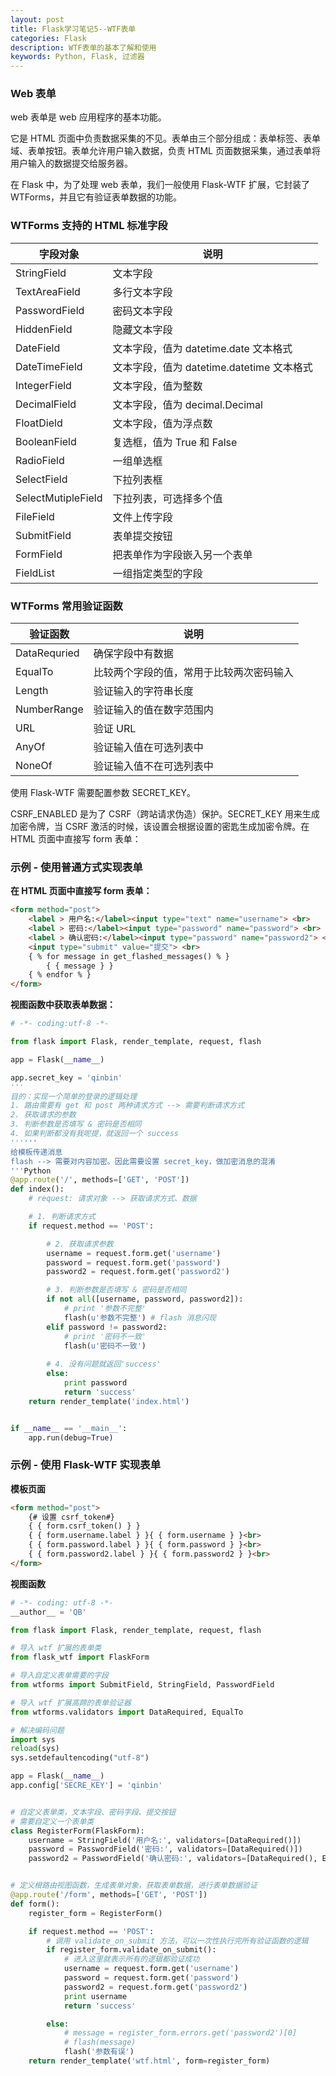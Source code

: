 ```yaml
---
layout: post
title: Flask学习笔记5--WTF表单
categories: Flask
description: WTF表单的基本了解和使用
keywords: Python, Flask, 过滤器
---
```



### Web 表单

web 表单是 web 应用程序的基本功能。

它是 HTML 页面中负责数据采集的不见。表单由三个部分组成：表单标签、表单域、表单按钮。表单允许用户输入数据，负责 HTML 页面数据采集，通过表单将用户输入的数据提交给服务器。

在 Flask 中，为了处理 web 表单，我们一般使用 Flask-WTF 扩展，它封装了 WTForms，并且它有验证表单数据的功能。


### WTForms 支持的 HTML 标准字段


字段对象 | 说明
---|---
StringField | 文本字段
TextAreaField | 多行文本字段
PasswordField | 密码文本字段
HiddenField | 隐藏文本字段
DateField | 文本字段，值为 datetime.date 文本格式
DateTimeField | 文本字段，值为 datetime.datetime 文本格式
IntegerField | 文本字段，值为整数
DecimalField | 文本字段，值为 decimal.Decimal
FloatDield | 文本字段，值为浮点数
BooleanField | 复选框，值为 True 和 False
RadioField | 一组单选框
SelectField | 下拉列表框
SelectMutipleField | 下拉列表，可选择多个值
FileField | 文件上传字段
SubmitField |  表单提交按钮
FormField | 把表单作为字段嵌入另一个表单
FieldList | 一组指定类型的字段


### WTForms 常用验证函数


验证函数 | 说明
---|---
DataRequried | 确保字段中有数据
EqualTo | 比较两个字段的值，常用于比较两次密码输入
Length | 验证输入的字符串长度
NumberRange | 验证输入的值在数字范围内
URL | 验证 URL
AnyOf | 验证输入值在可选列表中
NoneOf | 验证输入值不在可选列表中
使用 Flask-WTF 需要配置参数 SECRET_KEY。

CSRF_ENABLED 是为了 CSRF（跨站请求伪造）保护。SECRET_KEY 用来生成加密令牌，当 CSRF 激活的时候，该设置会根据设置的密匙生成加密令牌。在 HTML 页面中直接写 form 表单：


### 示例 - 使用普通方式实现表单

**在 HTML 页面中直接写 form 表单：**

```html
<form method="post">
    <label > 用户名:</label><input type="text" name="username"> <br>
    <label > 密码:</label><input type="password" name="password"> <br>
    <label > 确认密码:</label><input type="password" name="password2"> <br>
    <input type="submit" value="提交"> <br>
    { % for message in get_flashed_messages() % }
        { { message } }
    { % endfor % }
</form>
```
**视图函数中获取表单数据：**
```python
# -*- coding:utf-8 -*-

from flask import Flask, render_template, request, flash

app = Flask(__name__)

app.secret_key = 'qinbin'
'''
目的：实现一个简单的登录的逻辑处理
1. 路由需要有 get 和 post 两种请求方式 --> 需要判断请求方式
2. 获取请求的参数
3. 判断参数是否填写 & 密码是否相同
4. 如果判断都没有我呢提，就返回一个 success
''''''
给模板传递消息
flash --> 需要对内容加密。因此需要设置 secret_key，做加密消息的混淆
'''Python
@app.route('/', methods=['GET', 'POST'])
def index():
    # request: 请求对象 --> 获取请求方式、数据

    # 1. 判断请求方式
    if request.method == 'POST':

        # 2. 获取请求参数
        username = request.form.get('username')
        password = request.form.get('password')
        password2 = request.form.get('password2')

        # 3. 判断参数是否填写 & 密码是否相同
        if not all([username, password, password2]):
            # print '参数不完整'
            flash(u'参数不完整') # flash 消息闪现
        elif password != password2:
            # print '密码不一致'
            flash(u'密码不一致')
        
        # 4. 没有问题就返回'success'
        else:
            print password
            return 'success'
    return render_template('index.html')


if __name__ == '__main__':
    app.run(debug=True)
```
### 示例 - 使用 Flask-WTF 实现表单

**模板页面**
```html
<form method="post">
    {# 设置 csrf_token#}
    { { form.csrf_token() } }
    { { form.username.label } }{ { form.username } }<br>
    { { form.password.label } }{ { form.password } }<br>
    { { form.password2.label } }{ { form.password2 } }<br>
</form>
```
**视图函数**

```python
# -*- coding: utf-8 -*-
__author__ = 'QB'

from flask import Flask, render_template, request, flash

# 导入 wtf 扩展的表单类
from flask_wtf import FlaskForm

# 导入自定义表单需要的字段
from wtforms import SubmitField, StringField, PasswordField

# 导入 wtf 扩展高蹄的表单验证器
from wtforms.validators import DataRequired, EqualTo

# 解决编码问题
import sys
reload(sys)
sys.setdefaultencoding("utf-8")

app = Flask(__name__)
app.config['SECRE_KEY'] = 'qinbin'


# 自定义表单类，文本字段、密码字段、提交按钮
# 需要自定义一个表单类
class RegisterForm(FlaskForm):
    username = StringField('用户名:', validators=[DataRequired()])
    password = PasswordField('密码:', validators=[DataRequired()])
    password2 = PasswordField('确认密码:', validators=[DataRequired(), EqualTo('password', input=SubmitField('提交'))])


# 定义根路由视图函数，生成表单对象，获取表单数据，进行表单数据验证
@app.route('/form', methods=['GET', 'POST'])
def form():
    register_form = RegisterForm()

    if request.method == 'POST':
        # 调用 validate_on_submit 方法，可以一次性执行完所有验证函数的逻辑
        if register_form.validate_on_submit():
            # 进入这里就表示所有的逻辑都验证成功
            username = request.form.get('username')
            password = request.form.get('password')
            password2 = request.form.get('password2')
            print username
            return 'success'

        else:
            # message = register_form.errors.get('password2')[0]
            # flash(message)
            flash('参数有误')
    return render_template('wtf.html', form=register_form)
```


